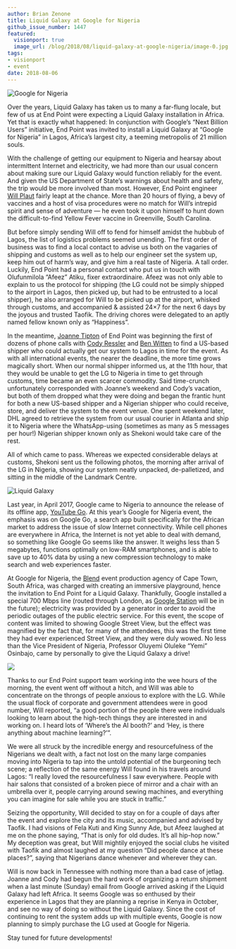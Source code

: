 ```yaml
---
author: Brian Zenone
title: Liquid Galaxy at Google for Nigeria
github_issue_number: 1447
featured:
  visionport: true
  image_url: /blog/2018/08/liquid-galaxy-at-google-nigeria/image-0.jpg
tags:
- visionport
- event
date: 2018-08-06
---
```


<img src="/blog/2018/08/liquid-galaxy-at-google-nigeria/image-0.jpg" alt="Google for Nigeria" />

Over the years, Liquid Galaxy has taken us to many a far-flung locale, but few of us at End Point were expecting a Liquid Galaxy installation in Africa. Yet that is exactly what happened: In conjunction with Google’s “Next Billion Users” initiative, End Point was invited to install a Liquid Galaxy at “Google for Nigeria” in Lagos, Africa’s largest city, a teeming metropolis of 21 million souls.

With the challenge of getting our equipment to Nigeria and hearsay about intermittent Internet and electricity, we had more than our usual concern about making sure our Liquid Galaxy would function reliably for the event. And given the US Department of State’s warnings about health and safety, the trip would be more involved than most. However, End Point engineer [Will Plaut](/team/will-plaut) fairly leapt at the chance. More than 20 hours of flying, a bevy of vaccines and a host of visa procedures were no match for Will’s intrepid spirit and sense of adventure — he even took it upon himself to hunt down the difficult-to-find Yellow Fever vaccine in Greenville, South Carolina.

But before simply sending Will off to fend for himself amidst the hubbub of Lagos, the list of logistics problems seemed unending. The first order of business was to find a local contact to advise us both on the vagaries of shipping and customs as well as to help our engineer set the system up, keep him out of harm’s way, and give him a real taste of Nigeria. A tall order. Luckily, End Point had a personal contact who put us in touch with Olufunmilola “Afeez” Atiku, fixer extraordinaire. Afeez was not only able to explain to us the protocol for shipping (the LG could not be simply shipped to the airport in Lagos, then picked up, but had to be entrusted to a local shipper), he also arranged for Will to be picked up at the airport, whisked through customs, and accompanied & assisted 24×7 for the next 6 days by the joyous and trusted Taofik. The driving chores were delegated to an aptly named fellow known only as “Happiness”.

In the meantime, [Joanne Tipton](/team/joanne-tipton) of End Point was beginning the first of dozens of phone calls with [Cody Ressler](/team/cody-ressler) and [Ben Witten](/team/ben-witten) to find a US-based shipper who could actually get our system to Lagos in time for the event. As with all international events, the nearer the deadline, the more time grows magically short. When our normal shipper informed us, at the 11th hour, that they would be unable to get the LG to Nigeria in time to get through customs, time became an even scarcer commodity. Said time-crunch unfortunately corresponded with Joanne’s weekend and Cody’s vacation, but both of them dropped what they were doing and began the frantic hunt for both a new US-based shipper and a Nigerian shipper who could receive, store, and deliver the system to the event venue. One spent weekend later, DHL agreed to retrieve the system from our usual courier in Atlanta and ship it to Nigeria where the WhatsApp-using (sometimes as many as 5 messages per hour!) Nigerian shipper known only as Shekoni would take care of the rest.

All of which came to pass. Whereas we expected considerable delays at customs, Shekoni sent us the following photos, the morning after arrival of the LG in Nigeria, showing our system neatly unpacked, de-palletized, and sitting in the middle of the Landmark Centre.

<img src="/blog/2018/08/liquid-galaxy-at-google-nigeria/image-1.jpg" alt="Liquid Galaxy" />

Last year, in April 2017, Google came to Nigeria to announce the release of its offline app, [YouTube Go](https://tubefilter.com/2017/07/28/offline-first-youtube-go-app-nigeria/). At this year’s Google for Nigeria event, the emphasis was on Google Go, a search app built specifically for the African market to address the issue of slow Internet connectivity. While cell phones are everywhere in Africa, the Internet is not yet able to deal with demand, so something like Google Go seems like the answer. It weighs less than 5 megabytes, functions optimally on low-RAM smartphones, and is able to save up to 40% data by using a new compression technology to make search and web experiences faster.

At Google for Nigeria, the [Blend](https://blend.global/) event production agency of Cape Town, South Africa, was charged with creating an immersive playground, hence the invitation to End Point for a Liquid Galaxy. Thankfully, Google installed a special 700 Mbps line (routed through London, as [Google Station](https://station.google.com/) will be in the future); electricity was provided by a generator in order to avoid the periodic outages of the public electric service. For this event, the scope of content was limited to showing Google Street View, but the effect was magnified by the fact that, for many of the attendees, this was the first time they had ever experienced Street View, and they were duly wowed. No less than the Vice President of Nigeria, Professor Oluyemi Oluleke “Yemi” Osinbajo, came by personally to give the Liquid Galaxy a drive!

<img src="/blog/2018/08/liquid-galaxy-at-google-nigeria/image-2.jpg" />

Thanks to our End Point support team working into the wee hours of the morning, the event went off without a hitch, and Will was able to concentrate on the throngs of people anxious to explore with the LG. While the usual flock of corporate and government attendees were in good number, Will reported, “a good portion of the people there were individuals looking to learn about the high-tech things they are interested in and working on. I heard lots of ‘Where’s the AI booth?’ and ‘Hey, is there anything about machine learning?’”.

We were all struck by the incredible energy and resourcefulness of the Nigerians we dealt with, a fact not lost on the many large companies moving into Nigeria to tap into the untold potential of the burgeoning tech scene; a reflection of the same energy Will found in his travels around Lagos: “I really loved the resourcefulness I saw everywhere. People with hair salons that consisted of a broken piece of mirror and a chair with an umbrella over it, people carrying around sewing machines, and everything you can imagine for sale while you are stuck in traffic.”

Seizing the opportunity, Will decided to stay on for a couple of days after the event and explore the city and its music, accompanied and advised by Taofik. I had visions of Fela Kuti and King Sunny Ade, but Afeez laughed at me on the phone saying, “That is only for old dudes. It’s all hip-hop now.” My deception was great, but Will mightily enjoyed the social clubs he visited with Taofik and almost laughed at my question “Did people dance at these places?”, saying that Nigerians dance whenever and wherever they can.

Will is now back in Tennessee with nothing more than a bad case of jetlag. Joanne and Cody had begun the hard work of organizing a return shipment when a last minute (Sunday) email from Google arrived asking if the Liquid Galaxy had left Africa. It seems Google was so enthused by their experience in Lagos that they are planning a reprise in Kenya in October, and see no way of doing so without the Liquid Galaxy. Since the cost of continuing to rent the system adds up with multiple events, Google is now planning to simply purchase the LG used at Google for Nigeria.

Stay tuned for future developments!
